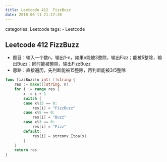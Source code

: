 ```yaml
---
title: Leetcode 412  FizzBuzz
date: 2018-06-11 21:17:20
---
```


categories: Leetcode
tags:
	- Leetcode
	


## Leetcode 412  FizzBuzz

* 题目：输入一个数n，输出1-n，如果n能被3整除，输出Fizz；能被5整除，输出Buzz；同时能被整除，输出FizzBuzz
*  思路：直接遍历，先判断能被15整除，再判断能被3/5整除

```go
func fizzBuzz(n int) []string {
	res := make([]string, n)
	for i := range res {
		x := i + 1
		switch {
		case x%15 == 0:
			res[i] = "FizzBuzz"
		case x%5 == 0:
			res[i] = "Buzz"
		case x%3 == 0:
			res[i] = "Fizz"
		default:
			res[i] = strconv.Itoa(x)
		}
	}
	return res
}
```

